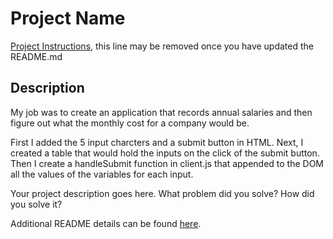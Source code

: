 # Project Name

[Project Instructions](./INSTRUCTIONS.md), this line may be removed once you have updated the README.md

## Description

My job was to create an application that records annual salaries and then figure out what the monthly cost for a company would be. 

First I added the 5 input charcters and a submit button in HTML. Next, I created a table that would hold the inputs on the click of the submit button. Then I create a handleSubmit function in client.js that appended to the DOM all the values of the variables for each input. 

Your project description goes here. What problem did you solve? How did you solve it?

Additional README details can be found [here](https://github.com/PrimeAcademy/readme-template/blob/master/README.md).
